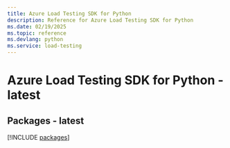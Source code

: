 ```yaml
---
title: Azure Load Testing SDK for Python
description: Reference for Azure Load Testing SDK for Python
ms.date: 02/19/2025
ms.topic: reference
ms.devlang: python
ms.service: load-testing
---
```

# Azure Load Testing SDK for Python - latest

## Packages - latest
[!INCLUDE [packages](load-testing-index.md)]